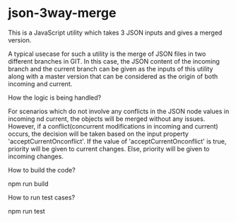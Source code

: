 # json-3way-merge

This is a JavaScript utility which takes 3 JSON inputs and gives a merged version.  

A typical usecase for such a utility is the merge of JSON files in two different branches in GIT.  In this case, the JSON content of the incoming branch and the current branch can be given as the inputs of this utility along with a master version that can be considered as the origin of both incoming and current.

How the logic is being handled?

For scenarios which do not involve any conflicts in the JSON node values in incoming nd current, the objects will be merged without any issues.
However, if a conflict(concurrent modifications in incoming and current) occurs, the decision will be taken based on the input property 'acceptCurrentOnconflict'.  If the value of 'acceptCurrentOnconflict' is true, priority will be given to current changes.  Else, priority will be given to incoming changes.

How to build the code?

npm run build

How to run test cases?

npm run test
